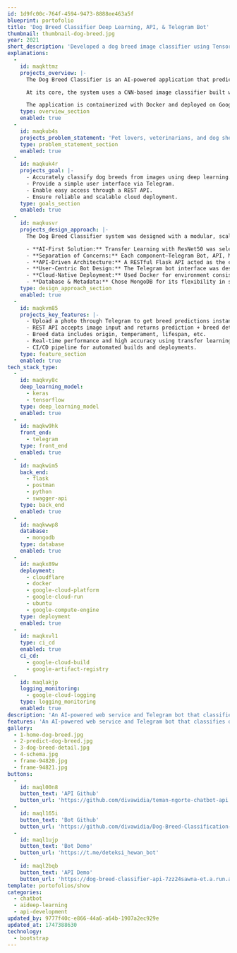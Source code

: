 ```yaml
---
id: 1d9fc00c-764f-4594-9473-8888ee463a5f
blueprint: portofolio
title: 'Dog Breed Classifier Deep Learning, API, & Telegram Bot'
thumbnail: thumbnail-dog-breed.jpg
year: 2021
short_description: 'Developed a dog breed image classifier using TensorFlow and ResNet50 transfer learning. Created a Flask API with MongoDB for predictions and breed data. Built a Telegram bot interface and deployed the system using Docker to Google Cloud Run, with Artifact Registry and Cloud Build for CI/CD.'
explanations:
  -
    id: maqkttmz
    projects_overview: |-
      The Dog Breed Classifier is an AI-powered application that predicts the breed of a dog from an image and returns detailed information about the breed. It combines deep learning, API development, chatbot interaction, and cloud-native deployment into one cohesive project.

      At its core, the system uses a CNN-based image classifier built with TensorFlow and ResNet50 (transfer learning), trained on a dog breed dataset. The Flask-based REST API exposes endpoints for both classification and retrieving dog breed information stored in a MongoDB database. The Telegram bot, developed with Python, allows users to interact with the model by sending dog photos and receiving breed predictions and metadata instantly.

      The application is containerized with Docker and deployed on Google Cloud Platform using Cloud Run for serverless hosting, Artifact Registry for container storage, and Cloud Build for CI/CD automation.
    type: overview_section
    enabled: true
  -
    id: maqkub4s
    projects_problem_statement: 'Pet lovers, veterinarians, and dog shelter workers often receive dogs with unknown breeds. Manual breed identification is prone to error and time-consuming. There was a need for a quick and intelligent system that could classify dog breeds from photos instantly.'
    type: problem_statement_section
    enabled: true
  -
    id: maqkuk4r
    projects_goal: |-
      - Accurately classify dog breeds from images using deep learning.
      - Provide a simple user interface via Telegram.
      - Enable easy access through a REST API.
      - Ensure reliable and scalable cloud deployment.
    type: goals_section
    enabled: true
  -
    id: maqkusvr
    projects_design_approach: |-
      The Dog Breed Classifier system was designed with a modular, scalable, and cloud-native architecture to ensure flexibility, performance, and maintainability. The key principles followed during development were:

      - **AI-First Solution:** Transfer Learning with ResNet50 was selected to balance accuracy and training efficiency. Leveraged a Convolutional Neural Network (CNN) fine-tuned on a labeled dog breed dataset to improve performance on unseen images.
      - **Separation of Concerns:** Each component—Telegram Bot, API, ML Model, and Database—was built as an independent service. Encouraged code reuse, simplified debugging, and made scaling specific parts (like the model or API) easier.
      - **API-Driven Architecture:** A RESTful Flask API acted as the central hub for image prediction and data retrieval. Enabled integration with multiple frontends, such as the Telegram bot and potential future mobile/web apps.
      - **User-Centric Bot Design:** The Telegram bot interface was designed to be minimal and intuitive: Users send a dog image > Bot returns the breed prediction with details like temperament and lifespan > Created a smooth experience with minimal learning curve for users.
      - **Cloud-Native Deployment:** Used Docker for environment consistency across development and production. Deployed via Google Cloud Run for scalability and auto-scaling based on usage demand. Integrated Google Cloud Build and Artifact Registry for a fully automated CI/CD pipeline.
      - **Database & Metadata:** Chose MongoDB for its flexibility in storing varied dog breed metadata. Enabled quick access and filtering of breed characteristics in future versions.
    type: design_approach_section
    enabled: true
  -
    id: maqkvm85
    projects_key_features: |-
      - Upload a photo through Telegram to get breed predictions instantly.
      - REST API accepts image input and returns prediction + breed details.
      - Breed data includes origin, temperament, lifespan, etc.
      - Real-time performance and high accuracy using transfer learning.
      - CI/CD pipeline for automated builds and deployments.
    type: feature_section
    enabled: true
tech_stack_type:
  -
    id: maqkvy8c
    deep_learning_model:
      - keras
      - tensorflow
    type: deep_learning_model
    enabled: true
  -
    id: maqkw9hk
    front_end:
      - telegram
    type: front_end
    enabled: true
  -
    id: maqkwim5
    back_end:
      - flask
      - postman
      - python
      - swagger-api
    type: back_end
    enabled: true
  -
    id: maqkwwp8
    database:
      - mongodb
    type: database
    enabled: true
  -
    id: maqkx89w
    deployment:
      - cloudflare
      - docker
      - google-cloud-platform
      - google-cloud-run
      - ubuntu
      - google-compute-engine
    type: deployment
    enabled: true
  -
    id: maqkxvl1
    type: ci_cd
    enabled: true
    ci_cd:
      - google-cloud-build
      - google-artifact-registry
  -
    id: maqlakjp
    logging_monitoring:
      - google-cloud-logging
    type: logging_monitoring
    enabled: true
description: 'An AI-powered web service and Telegram bot that classifies dog breeds based on user-uploaded images. The solution is built using a custom-trained deep learning model and deployed to Google Cloud Platform using Docker and modern CI/CD practices.'
features: 'An AI-powered web service and Telegram bot that classifies dog breeds based on user-uploaded images. The solution is built using a custom-trained deep learning model and deployed to Google Cloud Platform using Docker and modern CI/CD practices.'
gallery:
  - 1-home-dog-breed.jpg
  - 2-predict-dog-breed.jpg
  - 3-dog-breed-detail.jpg
  - 4-schema.jpg
  - frame-94820.jpg
  - frame-94821.jpg
buttons:
  -
    id: maql00n8
    button_text: 'API Github'
    button_url: 'https://github.com/divawidia/teman-ngorte-chatbot-api'
  -
    id: maql165i
    button_text: 'Bot Github'
    button_url: 'https://github.com/divawidia/Dog-Breed-Classification-Telegram-Bot'
  -
    id: maql1ujp
    button_text: 'Bot Demo'
    button_url: 'https://t.me/deteksi_hewan_bot'
  -
    id: maql2bqb
    button_text: 'API Demo'
    button_url: 'https://dog-breed-classifier-api-7zz24sawna-et.a.run.app/api/v1/docs/'
template: portofolios/show
categories:
  - chatbot
  - aideep-learning
  - api-development
updated_by: 9777f40c-e866-44a6-a64b-1907a2ec929e
updated_at: 1747388630
technology:
  - bootstrap
---
```

